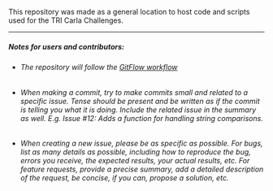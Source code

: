 This repository was made as a general location to host code and scripts used for the TRI Carla Challenges.

---

##### Notes for users and contributors:
  - ###### The repository will follow the [GitFlow workflow](https://www.atlassian.com/git/tutorials/comparing-workflows/gitflow-workflow)
  - ###### When making a commit, try to make commits small and related to a specific issue. Tense should be present and be written as if the commit is telling you what it is doing. Include the related issue in the summary as well. E.g. Issue #12: Adds a function for handling string comparisons.
  - ###### When creating a new issue, please be as specific as possible. For bugs, list as many details as possible, including how to reproduce the bug, errors you receive, the expected results, your actual results, etc. For feature requests, provide a precise summary, add a detailed description of the request, be concise, if you can, propose a solution, etc.
